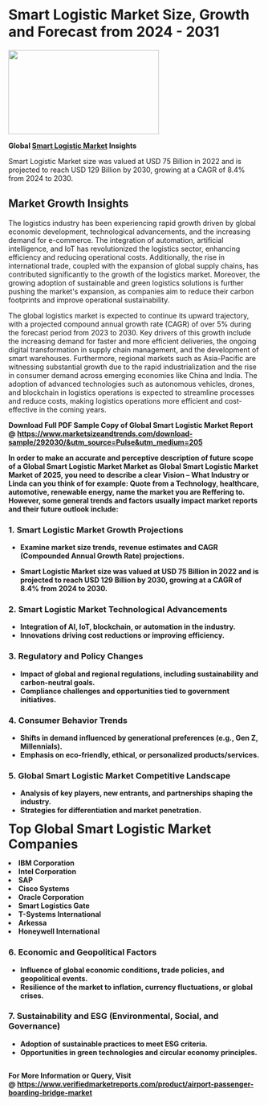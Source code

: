 <H1>Smart Logistic Market Size, Growth and Forecast from 2024 - 2031</H1><img class="aligncenter size-medium wp-image-584254" src="https://thirdeyenews.in/wp-content/uploads/2024/09/Global-Market-Research-300x168.jpeg" alt="" width="300" height="168" /><p><strong>Global&nbsp;<a href="https://www.marketsizeandtrends.com/download-sample/292030/&amp;utm_source=Pulse&amp;utm_medium=205">Smart Logistic Market</a> Insights</strong></p><p>Smart Logistic Market size was valued at USD 75 Billion in 2022 and is projected to reach USD 129 Billion by 2030, growing at a CAGR of 8.4% from 2024 to 2030.</p><p><h2>Market Growth Insights</h2> <p>The logistics industry has been experiencing rapid growth driven by global economic development, technological advancements, and the increasing demand for e-commerce. The integration of automation, artificial intelligence, and IoT has revolutionized the logistics sector, enhancing efficiency and reducing operational costs. Additionally, the rise in international trade, coupled with the expansion of global supply chains, has contributed significantly to the growth of the logistics market. Moreover, the growing adoption of sustainable and green logistics solutions is further pushing the market's expansion, as companies aim to reduce their carbon footprints and improve operational sustainability.</p> <p><strong></strong></p> <p>The global logistics market is expected to continue its upward trajectory, with a projected compound annual growth rate (CAGR) of over 5% during the forecast period from 2023 to 2030. Key drivers of this growth include the increasing demand for faster and more efficient deliveries, the ongoing digital transformation in supply chain management, and the development of smart warehouses. Furthermore, regional markets such as Asia-Pacific are witnessing substantial growth due to the rapid industrialization and the rise in consumer demand across emerging economies like China and India. The adoption of advanced technologies such as autonomous vehicles, drones, and blockchain in logistics operations is expected to streamline processes and reduce costs, making logistics operations more efficient and cost-effective in the coming years.</p> <p><strong></p><p><span class=""><strong>Download Full PDF Sample Copy of Global Smart Logistic Market Report</strong> @ <a href="https://www.marketsizeandtrends.com/download-sample/292030/&amp;utm_source=Pulse&amp;utm_medium=205" target="_blank">https://www.marketsizeandtrends.com/download-sample/292030/&amp;utm_source=Pulse&amp;utm_medium=205</a></span></p><p>In order to make an accurate and perceptive description of future scope of a Global&nbsp;Smart Logistic Market Market as Global&nbsp;Smart Logistic Market Market of 2025, you need to describe a clear Vision &ndash; What Industry or Linda can you think of for example: Quote from a Technology, healthcare, automotive, renewable energy, name the market you are Reffering to. However, some general trends and factors usually impact market reports and their future outlook include:</p><h3>1.&nbsp;<strong>Smart Logistic Market Growth Projections</strong></h3><ul><li>Examine market size trends, revenue estimates and CAGR (Compounded Annual Growth Rate) projections.</li><li><p>Smart Logistic Market size was valued at USD 75 Billion in 2022 and is projected to reach USD 129 Billion by 2030, growing at a CAGR of 8.4% from 2024 to 2030.</p></li></ul><h3>2.&nbsp;<strong>Smart Logistic Market Technological Advancements</strong></h3><ul><li>Integration of AI, IoT, blockchain, or automation in the industry.</li><li>Innovations driving cost reductions or improving efficiency.</li></ul><h3>3.&nbsp;<strong>Regulatory and Policy Changes</strong></h3><ul><li>Impact of global and regional regulations, including sustainability and carbon-neutral goals.</li><li>Compliance challenges and opportunities tied to government initiatives.</li></ul><h3>4.&nbsp;<strong>Consumer Behavior Trends</strong></h3><ul><li>Shifts in demand influenced by generational preferences (e.g., Gen Z, Millennials).</li><li>Emphasis on eco-friendly, ethical, or personalized products/services.</li></ul><h3>5.&nbsp;<strong>Global Smart Logistic Market Competitive Landscape</strong></h3><ul><li>Analysis of key players, new entrants, and partnerships shaping the industry.</li><li>Strategies for differentiation and market penetration.</li></ul><p data-pm-slice="1 1 []"><span style="color: inherit; font-family: inherit; font-size: 25px;">Top Global Smart Logistic Market Companies</span></p><div class="" data-test-id=""><p><li>IBM Corporation</li><li> Intel Corporation</li><li> SAP</li><li> Cisco Systems</li><li> Oracle Corporation</li><li> Smart Logistics Gate</li><li> T-Systems International</li><li> Arkessa</li><li> Honeywell International</li></p></div><h3>6.&nbsp;<strong>Economic and Geopolitical Factors</strong></h3><ul><li>Influence of global economic conditions, trade policies, and geopolitical events.</li><li>Resilience of the market to inflation, currency fluctuations, or global crises.</li></ul><h3>7.&nbsp;<strong>Sustainability and ESG (Environmental, Social, and Governance)</strong></h3><ul><li>Adoption of sustainable practices to meet ESG criteria.</li><li>Opportunities in green technologies and circular economy principles.</li></ul><h2><strong style="font-size: 14px;">For More Information or Query, Visit @&nbsp;</strong><a style="background-color: #ffffff; font-size: 14px;" href="https://www.marketsizeandtrends.com/report/smart-logistic-market/" target="_blank">https://www.verifiedmarketreports.com/product/airport-passenger-boarding-bridge-market</a></h2>
